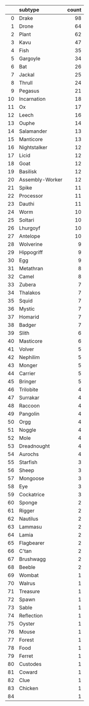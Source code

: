 |    | subtype         |   count |
|---:|:----------------|--------:|
|  0 | Drake           |      98 |
|  1 | Drone           |      64 |
|  2 | Plant           |      62 |
|  3 | Kavu            |      47 |
|  4 | Fish            |      35 |
|  5 | Gargoyle        |      34 |
|  6 | Bat             |      26 |
|  7 | Jackal          |      25 |
|  8 | Thrull          |      24 |
|  9 | Pegasus         |      21 |
| 10 | Incarnation     |      18 |
| 11 | Ox              |      17 |
| 12 | Leech           |      16 |
| 13 | Ouphe           |      14 |
| 14 | Salamander      |      13 |
| 15 | Manticore       |      13 |
| 16 | Nightstalker    |      12 |
| 17 | Licid           |      12 |
| 18 | Goat            |      12 |
| 19 | Basilisk        |      12 |
| 20 | Assembly-Worker |      12 |
| 21 | Spike           |      11 |
| 22 | Processor       |      11 |
| 23 | Dauthi          |      11 |
| 24 | Worm            |      10 |
| 25 | Soltari         |      10 |
| 26 | Lhurgoyf        |      10 |
| 27 | Antelope        |      10 |
| 28 | Wolverine       |       9 |
| 29 | Hippogriff      |       9 |
| 30 | Egg             |       9 |
| 31 | Metathran       |       8 |
| 32 | Camel           |       8 |
| 33 | Zubera          |       7 |
| 34 | Thalakos        |       7 |
| 35 | Squid           |       7 |
| 36 | Mystic          |       7 |
| 37 | Homarid         |       7 |
| 38 | Badger          |       7 |
| 39 | Slith           |       6 |
| 40 | Masticore       |       6 |
| 41 | Volver          |       5 |
| 42 | Nephilim        |       5 |
| 43 | Monger          |       5 |
| 44 | Carrier         |       5 |
| 45 | Bringer         |       5 |
| 46 | Trilobite       |       4 |
| 47 | Surrakar        |       4 |
| 48 | Raccoon         |       4 |
| 49 | Pangolin        |       4 |
| 50 | Orgg            |       4 |
| 51 | Noggle          |       4 |
| 52 | Mole            |       4 |
| 53 | Dreadnought     |       4 |
| 54 | Aurochs         |       4 |
| 55 | Starfish        |       3 |
| 56 | Sheep           |       3 |
| 57 | Mongoose        |       3 |
| 58 | Eye             |       3 |
| 59 | Cockatrice      |       3 |
| 60 | Sponge          |       2 |
| 61 | Rigger          |       2 |
| 62 | Nautilus        |       2 |
| 63 | Lammasu         |       2 |
| 64 | Lamia           |       2 |
| 65 | Flagbearer      |       2 |
| 66 | C'tan           |       2 |
| 67 | Brushwagg       |       2 |
| 68 | Beeble          |       2 |
| 69 | Wombat          |       1 |
| 70 | Walrus          |       1 |
| 71 | Treasure        |       1 |
| 72 | Spawn           |       1 |
| 73 | Sable           |       1 |
| 74 | Reflection      |       1 |
| 75 | Oyster          |       1 |
| 76 | Mouse           |       1 |
| 77 | Forest          |       1 |
| 78 | Food            |       1 |
| 79 | Ferret          |       1 |
| 80 | Custodes        |       1 |
| 81 | Coward          |       1 |
| 82 | Clue            |       1 |
| 83 | Chicken         |       1 |
| 84 |                 |       1 |